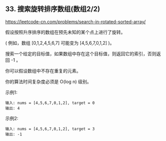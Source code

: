 ## 33. 搜索旋转排序数组(数组2/2)
https://leetcode-cn.com/problems/search-in-rotated-sorted-array/


假设按照升序排序的数组在预先未知的某个点上进行了旋转。

( 例如，数组 [0,1,2,4,5,6,7] 可能变为 [4,5,6,7,0,1,2] )。

搜索一个给定的目标值，如果数组中存在这个目标值，则返回它的索引，否则返回 -1 。

你可以假设数组中不存在重复的元素。

你的算法时间复杂度必须是 O(log n) 级别。

示例1:
```
输入: nums = [4,5,6,7,0,1,2], target = 0
输出: 4
```
示例2:
```
输入: nums = [4,5,6,7,0,1,2], target = 3
输出: -1
```
